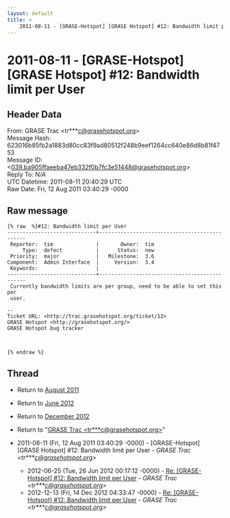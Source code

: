 ```yaml
---
layout: default
title: >
    2011-08-11 - [GRASE-Hotspot] [GRASE Hotspot] #12: Bandwidth limit per User
---
```


# 2011-08-11 - [GRASE-Hotspot] [GRASE Hotspot] #12: Bandwidth limit per User

## Header Data

From: GRASE Trac \<tr***c@grasehotspot.org\><br>
Message Hash: 623016b85fb2a1883d80cc83f9ad80512f248b9eef1264cc640e86d8b81f4753<br>
Message ID: \<039.ba905ffaeeba47eb332f0b7fc3e51448@grasehotspot.org\><br>
Reply To: _N/A_<br>
UTC Datetime: 2011-08-11 20:40:29 UTC<br>
Raw Date: Fri, 12 Aug 2011 03:40:29 -0000<br>

## Raw message

```
{% raw  %}#12: Bandwidth limit per User
-----------------------------+----------------------------------------------
 Reporter:  tim              |       Owner:  tim
     Type:  defect           |      Status:  new
 Priority:  major            |   Milestone:  3.6
Component:  Admin Interface  |     Version:  3.4
 Keywords:                   |  
-----------------------------+----------------------------------------------
 Currently bandwidth limits are per group, need to be able to set this per
 user.

-- 
Ticket URL: <http://trac.grasehotspot.org/ticket/12>
GRASE Hotspot <http://grasehotspot.org/>
GRASE Hotspot bug tracker



{% endraw %}
```

## Thread

+ Return to [August 2011](/archive/2011/08)
+ Return to [June 2012](/archive/2012/06)
+ Return to [December 2012](/archive/2012/12)

+ Return to "[GRASE Trac <tr***c<span>@</span>grasehotspot.org>](/authors/tr___c_at_grasehotspot_org)"

+ 2011-08-11 (Fri, 12 Aug 2011 03:40:29 -0000) - [GRASE-Hotspot] [GRASE Hotspot] #12: Bandwidth limit per User - _GRASE Trac \<tr***c@grasehotspot.org\>_
  + 2012-06-25 (Tue, 26 Jun 2012 00:17:12 -0000) - [Re: [GRASE-Hotspot] #12: Bandwidth limit per User](/archive/2012/06/73aff3bb4a9de8c6edff9a14c5dcca0dd77d9ff93d9960c762e8878f93307a5f) - _GRASE Trac \<tr***c@grasehotspot.org\>_
  + 2012-12-13 (Fri, 14 Dec 2012 04:33:47 -0000) - [Re: [GRASE-Hotspot] #12: Bandwidth limit per User](/archive/2012/12/2dae853a8663701d2c32b191546cc6660920ce35eb34900c54333245150d9901) - _GRASE Trac \<tr***c@grasehotspot.org\>_

